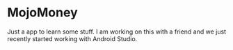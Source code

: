 # MojoMoney

Just a app to learn some stuff. I am working on this with a friend and we just recently started working with Android Studio.
